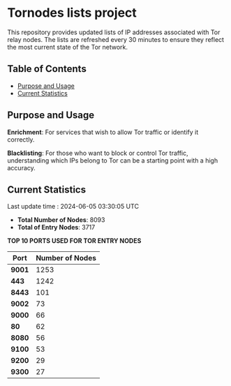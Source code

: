 # Tornodes lists project

This repository provides updated lists of IP addresses associated with Tor relay nodes. The lists are refreshed every 30 minutes to ensure they reflect the most current state of the Tor network.

## Table of Contents

- [Purpose and Usage](#purpose-and-usage)
- [Current Statistics](#current-statistics)


## Purpose and Usage

**Enrichment**: For services that wish to allow Tor traffic or identify it correctly.

**Blacklisting**: For those who want to block or control Tor traffic, understanding which IPs belong to Tor can be a starting point with a high accuracy.

## Current Statistics

Last update time : 2024-06-05 03:30:05 UTC

- **Total Number of Nodes**: 8093
- **Total of Entry Nodes**: 3717

**TOP 10 PORTS USED FOR TOR ENTRY NODES**

| **Port** | **Number of Nodes** |
|------|-----------------|
| **9001**   | 1253  |
| **443**   | 1242  |
| **8443**   | 101  |
| **9002**   | 73  |
| **9000**   | 66  |
| **80**   | 62  |
| **8080**   | 56  |
| **9100**   | 53  |
| **9200**   | 29  |
| **9300**   | 27  |

